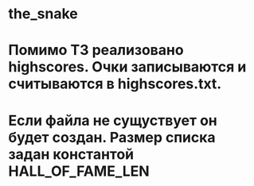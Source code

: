 # the_snake
# Помимо ТЗ реализовано highscores. Очки записываются и считываются в highscores.txt. 
# Если файла не сущуствует он будет создан. Размер списка задан константой HALL_OF_FAME_LEN
